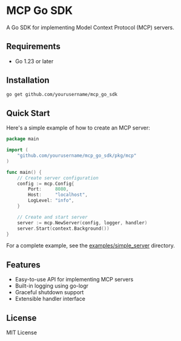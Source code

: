 # MCP Go SDK

A Go SDK for implementing Model Context Protocol (MCP) servers.

## Requirements

- Go 1.23 or later

## Installation

```bash
go get github.com/yourusername/mcp_go_sdk
```

## Quick Start

Here's a simple example of how to create an MCP server:

```go
package main

import (
    "github.com/yourusername/mcp_go_sdk/pkg/mcp"
)

func main() {
    // Create server configuration
    config := mcp.Config{
        Port:     8080,
        Host:     "localhost",
        LogLevel: "info",
    }

    // Create and start server
    server := mcp.NewServer(config, logger, handler)
    server.Start(context.Background())
}
```

For a complete example, see the [examples/simple_server](examples/simple_server) directory.

## Features

- Easy-to-use API for implementing MCP servers
- Built-in logging using go-logr
- Graceful shutdown support
- Extensible handler interface

## License

MIT License
